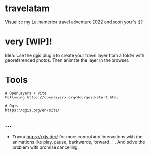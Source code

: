 # travelatam

Visualize my Latinamerica travel adventure 2022 and soon your's ;)?

# very [WIP]!

Idea: Use the qgis plugin to create your travel layer from a folder
with georeferenced photos. Then animate the layer in the browser.

# Tools
```
# OpenLayers + Vite
Following https://openlayers.org/doc/quickstart.html

# Qgis
https://qgis.org/en/site/
```

## ...
* Tryout https://rxjs.dev/ for more control and interactions with the animations like play, pause, backwards, forward ... . And solve the problem with promise cancelling.

